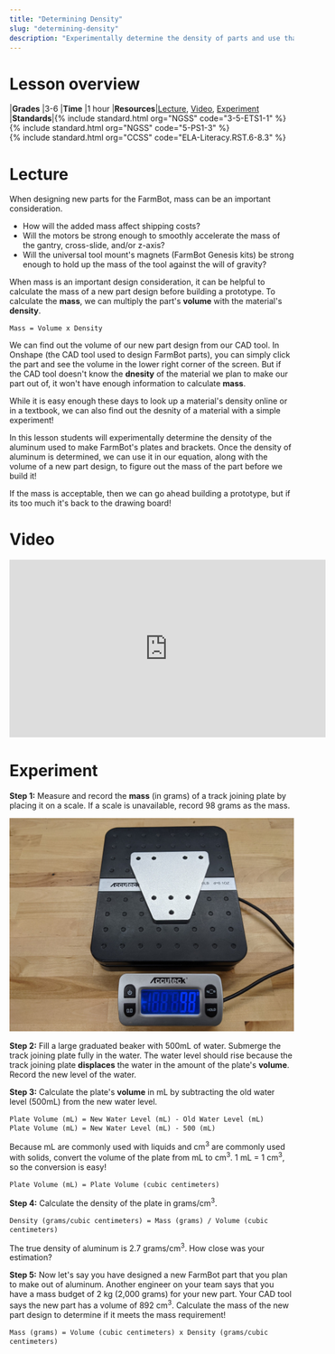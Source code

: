 ```yaml
---
title: "Determining Density"
slug: "determining-density"
description: "Experimentally determine the density of parts and use that density to find the mass of a new part design"
---
```


# Lesson overview

|**Grades**   |3-6
|**Time**     |1 hour
|**Resources**|[Lecture](#lecture), [Video](#video), [Experiment](#experiment)
|**Standards**|{% include standard.html org="NGSS" code="3-5-ETS1-1" %}<br>{% include standard.html org="NGSS" code="5-PS1-3" %}<br>{% include standard.html org="CCSS" code="ELA-Literacy.RST.6-8.3" %}

# Lecture

When designing new parts for the FarmBot, mass can be an important consideration.

- How will the added mass affect shipping costs?
- Will the motors be strong enough to smoothly accelerate the mass of the gantry, cross-slide, and/or z-axis?
- Will the universal tool mount's magnets (FarmBot Genesis kits) be strong enough to hold up the mass of the tool against the will of gravity?

When mass is an important design consideration, it can be helpful to calculate the mass of a new part design before building a prototype. To calculate the **mass**, we can multiply the part's **volume** with the material's **density**.

```
Mass = Volume x Density
```

We can find out the volume of our new part design from our CAD tool. In Onshape (the CAD tool used to design FarmBot parts), you can simply click the part and see the volume in the lower right corner of the screen. But if the CAD tool doesn't know the **dnesity** of the material we plan to make our part out of, it won't have enough information to calculate **mass**.

While it is easy enough these days to look up a material's density online or in a textbook, we can also find out the desnity of a material with a simple experiment!

In this lesson students will experimentally determine the density of the aluminum used to make FarmBot's plates and brackets. Once the density of aluminum is determined, we can use it in our equation, along with the volume of a new part design, to figure out the mass of the part before we build it!

If the mass is acceptable, then we can go ahead building a prototype, but if its too much it's back to the drawing board!

# Video

<iframe width="560" height="315" src="https://www.youtube.com/embed/O3biNFmB66E" frameborder="0" allow="accelerometer; autoplay; clipboard-write; encrypted-media; gyroscope; picture-in-picture" allowfullscreen></iframe>

# Experiment

**Step 1:** Measure and record the **mass** (in grams) of a track joining plate by placing it on a scale. If a scale is unavailable, record 98 grams as the mass.

![Weigh the track joining plate](_images/weigh_the_track_joining_plate.jpg)

**Step 2:** Fill a large graduated beaker with 500mL of water. Submerge the track joining plate fully in the water. The water level should rise because the track joining plate **displaces** the water in the amount of the plate's **volume**. Record the new level of the water.

**Step 3:** Calculate the plate's **volume** in mL by subtracting the old water level (500mL) from the new water level.

```
Plate Volume (mL) = New Water Level (mL) - Old Water Level (mL)
Plate Volume (mL) = New Water Level (mL) - 500 (mL)
```

Because mL are commonly used with liquids and cm<sup>3</sup> are commonly used with solids, convert the volume of the plate from mL to cm<sup>3</sup>. 1 mL = 1 cm<sup>3</sup>, so the conversion is easy!

```
Plate Volume (mL) = Plate Volume (cubic centimeters)
```

**Step 4:** Calculate the density of the plate in grams/cm<sup>3</sup>.

```
Density (grams/cubic centimeters) = Mass (grams) / Volume (cubic centimeters)
```

The true density of aluminum is 2.7 grams/cm<sup>3</sup>. How close was your estimation?

**Step 5:** Now let's say you have designed a new FarmBot part that you plan to make out of aluminum. Another engineer on your team says that you have a mass budget of 2 kg (2,000 grams) for your new part. Your CAD tool says the new part has a volume of 892 cm<sup>3</sup>. Calculate the mass of the new part design to determine if it meets the mass requirement!

```
Mass (grams) = Volume (cubic centimeters) x Density (grams/cubic centimeters)
```
